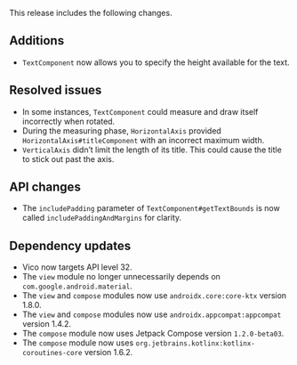This release includes the following changes.

## Additions

- `TextComponent` now allows you to specify the height available for the text.

## Resolved issues

- In some instances, `TextComponent` could measure and draw itself incorrectly when rotated.
- During the measuring phase, `HorizontalAxis` provided `HorizontalAxis#titleComponent` with an incorrect maximum width.
- `VerticalAxis` didn’t limit the length of its title. This could cause the title to stick out past the axis.

## API changes

- The `includePadding` parameter of `TextComponent#getTextBounds` is now called `includePaddingAndMargins` for clarity.

## Dependency updates

- Vico now targets API level 32.
- The `view` module no longer unnecessarily depends on `com.google.android.material`.
- The `view` and `compose` modules now use `androidx.core:core-ktx` version 1.8.0.
- The `view` and `compose` modules now use `androidx.appcompat:appcompat` version 1.4.2.
- The `compose` module now uses Jetpack Compose version `1.2.0-beta03`.
- The `compose` module now uses `org.jetbrains.kotlinx:kotlinx-coroutines-core` version 1.6.2.
